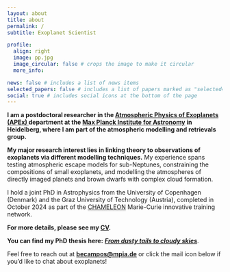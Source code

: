 ```yaml
---
layout: about
title: about
permalink: /
subtitle: Exoplanet Scientist

profile:
  align: right
  image: pp.jpg
  image_circular: false # crops the image to make it circular
  more_info: 

news: false # includes a list of news items
selected_papers: false # includes a list of papers marked as "selected={true}"
social: true # includes social icons at the bottom of the page
---
```

**I am a postdoctoral researcher in the <a href="https://www.mpia.de/institute/scientific-departments/atmospheric-physics-of-exoplanets">Atmospheric Physics of Exoplanets (APEx) </a> department at the <a href="https://www.mpia.de/en">Max Planck Institute for Astronomy</a> in Heidelberg, where I am part of the atmospheric modelling and retrievals group.**

**My major research interest lies in linking theory to observations of exoplanets via different modelling techniques.** My experience spans testing atmospheric escape models for sub-Neptunes, constraining the compositions of small exoplanets, and modelling the atmospheres of directly imaged planets and brown dwarfs with complex cloud formation.

I hold a joint PhD in Astrophysics from the University of Copenhagen (Denmark) and the Graz University of Technology (Austria), completed in October 2024 as part of the <a href="https://chameleon.iwf.oeaw.ac.at/">CHAMELEON</a> Marie-Curie innovative training network. 

**For more details, please see my <a href="https://drive.google.com/file/d/15NRJTUM4HwLlCYNbRY0GrrjyxqZ2tK34/view?usp=sharing">CV</a>.** 

**You can find my PhD thesis here:** ***<a href="https://nbi.ku.dk/english/theses/phd-theses/beatriz-maria-campos-estrada/Beatriz-Maria-Campos-Estrada.pdf">From dusty tails to cloudy skies</a>***.

Feel free to reach out at <b> <a href="mailto:becampos@mpia.de"> becampos@mpia.de</a></b> or click the mail icon below if you’d like to chat about exoplanets!

